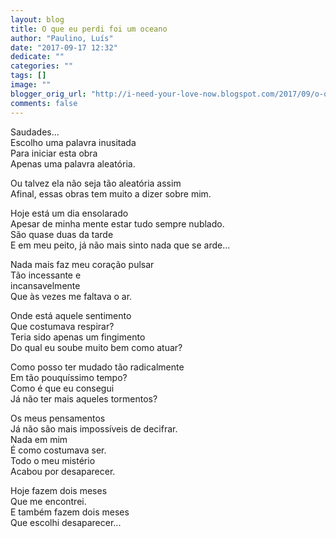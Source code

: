 ```yaml
---
layout: blog
title: O que eu perdi foi um oceano
author: "Paulino, Luís"
date: "2017-09-17 12:32"
dedicate: ""
categories: ""
tags: []
image: ""
blogger_orig_url: "http://i-need-your-love-now.blogspot.com/2017/09/o-que-eu-perdi-foi-um-oceano.html"
comments: false
---
```


Saudades...\
Escolho uma palavra inusitada\
Para iniciar esta obra\
Apenas uma palavra aleatória.

Ou talvez ela não seja tão aleatória assim\
Afinal, essas obras tem muito a dizer sobre mim.

Hoje está um dia ensolarado\
Apesar de minha mente estar tudo sempre nublado.\
São quase duas da tarde\
E em meu peito, já não mais sinto nada que se arde...

Nada mais faz meu coração pulsar\
Tão incessante e\
incansavelmente\
Que às vezes me faltava o ar.

Onde está aquele sentimento\
Que costumava respirar?\
Teria sido apenas um fingimento\
Do qual eu soube muito bem como atuar?

Como posso ter mudado tão radicalmente\
Em tão pouquíssimo tempo?\
Como é que eu consegui\
Já não ter mais aqueles tormentos?

Os meus pensamentos\
Já não são mais impossíveis de decifrar.\
Nada em mim\
É como costumava ser.\
Todo o meu mistério\
Acabou por desaparecer.

Hoje fazem dois meses\
Que me encontrei.\
E também fazem dois meses\
Que escolhi desaparecer...

